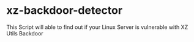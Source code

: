 # xz-backdoor-detector
This Script will able to find out if your Linux Server is vulnerable with XZ Utils Backdoor
